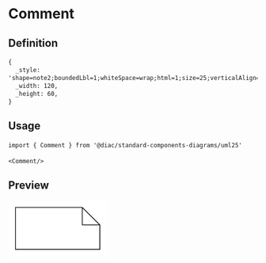 # Comment

## Definition

```
{
  _style: 'shape=note2;boundedLbl=1;whiteSpace=wrap;html=1;size=25;verticalAlign=top;align=center;',
  _width: 120,
  _height: 60,
}
```

## Usage

```
import { Comment } from '@diac/standard-components-diagrams/uml25'

<Comment/>
```

## Preview

<img src="./comment.png" width="200"/>

